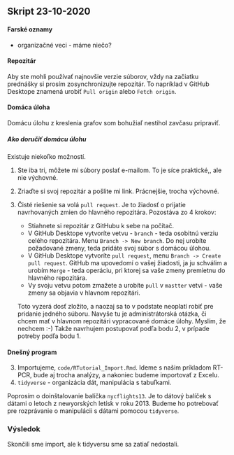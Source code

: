 ## Skript 23-10-2020

#### Farské oznamy

- organizačné veci - máme niečo? 

#### Repozitár

Aby ste mohli používať najnovšie verzie súborov, vždy na začiatku prednášky si prosím zosynchronizujte repozitár. To napríklad v GitHub Desktope znamená urobiť `Pull origin` alebo  `Fetch origin`.

#### Domáca úloha

Domácu úlohu z kreslenia grafov som bohužiaľ nestihol zavčasu pripraviť.

##### Ako doručiť domácu úlohu

Existuje niekoľko možností. 

1. Ste iba tri, môžete mi súbory poslať e-mailom. To je síce praktické,, ale nie výchovné.

2. Zriaďte si svoj repozitár a pošlite mi link. Prácnejšie, trocha výchovné.

3. Čisté riešenie sa volá `pull request`. Je to žiadosť o prijatie navrhovaných zmien do hlavného repozitára. Pozostáva zo 4 krokov:

   - Stiahnete si repozitár z GitHubu k sebe na počítač. 
   - V GitHub Desktope vytvoríte vetvu - `branch` - teda osobitnú verziu celého repozitára. Menu `Branch -> New branch`. Do nej urobíte požadované zmeny, teda pridáte svoj súbor s domácou úlohou. 
   - V GitHub Desktope vytvoríte `pull request`,  menu `Branch -> Create pull request`. GitHub ma upovedomí o vašej žiadosti, ja ju schválim a urobím `Merge` - teda operáciu, pri ktorej sa vaše zmeny premietnu do hlavného repozitára. 
   - Vy svoju vetvu potom zmažete a urobíte `pull` v `mastter` vetvi - vaše zmeny sa objavia v hlavnom repozitári. 

   Toto vyzerá dosť zložito, a naozaj sa to v podstate neoplatí robiť pre pridanie jedného súboru.  Navyše tu je administrátorská otázka, či chcem mať v hlavnom repozitári vypracované domáce úlohy. Myslím, že nechcem :-) Takže navrhujem postupovať podľa bodu 2, v prípade potreby podľa bodu 1. 

#### Dnešný program

3. Importujeme, `code/RTutorial_Import.Rmd`. Ideme s našim príkladom RT-PCR, bude aj trocha analýzy, a nakoniec budeme importovať z Excelu.
2. `tidyverse` - organizácia dát, manipulácia s tabuľkami.

Poprosím o doinštalovanie balíčka `nycflights13`. Je to dátový balíček s dátami o letoch z newyorských letísk v roku 2013. Budeme ho potrebovať pre rozprávanie o manipulácii s dátami pomocou `tidyverse`.



### Výsledok

Skončili sme import, ale k tidyversu sme sa zatiaľ nedostali. 



